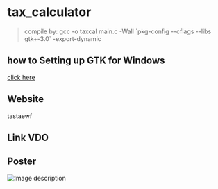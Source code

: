 # tax_calculator
>compile by: gcc -o taxcal main.c -Wall \`pkg-config --cflags --libs gtk+-3.0\` -export-dynamic

## how to Setting up GTK for Windows
[click here](https://www.gtk.org/docs/installations/windows/)

## Website 
tastaewf


## Link VDO


## Poster
![Image description](https://s3-ap-southeast-1.amazonaws.com/img-in-th/022be8fc0ce864f0e0b5c95b6e5d3522.md.jpg)


